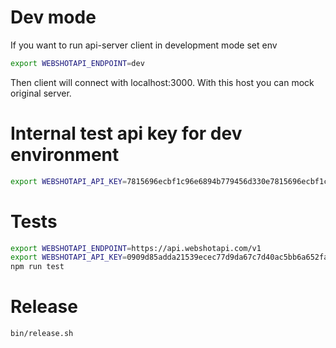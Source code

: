 # Dev mode
If you want to run api-server client in development mode set env

```sh
export WEBSHOTAPI_ENDPOINT=dev
```
Then client will connect with localhost:3000. With this host you can mock original server.

# Internal test api key for dev environment
```sh
export WEBSHOTAPI_API_KEY=7815696ecbf1c96e6894b779456d330e7815696ecbf1c96e6894b779456d330d
```

# Tests
```sh
export WEBSHOTAPI_ENDPOINT=https://api.webshotapi.com/v1
export WEBSHOTAPI_API_KEY=0909d85adda21539ecec77d9da67c7d40ac5bb6a652fa240cdc1acc6e411139e # This is example api key ;)
npm run test
```

# Release
```sh
bin/release.sh
```